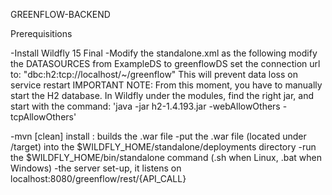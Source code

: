 GREENFLOW-BACKEND

Prerequisitions

-Install Wildfly 15 Final
-Modify the standalone.xml as the following
    modify the DATASOURCES from ExampleDS to greenflowDS
    set the connection url to: "dbc:h2:tcp://localhost/~/greenflow" This will prevent data loss on service restart
    IMPORTANT NOTE: From this moment, you have to manually start the H2 database. In Wildfly under the modules, find the right jar, and start with the command:
    'java -jar h2-1.4.193.jar  -webAllowOthers -tcpAllowOthers'
    
-mvn [clean] install : builds the .war file
-put the .war file (located under /target) into the $WILDFLY_HOME/standalone/deployments directory
-run the $WILDFLY_HOME/bin/standalone command (.sh when Linux, .bat when Windows)
-the server set-up, it listens on localhost:8080/greenflow/rest/{API_CALL}